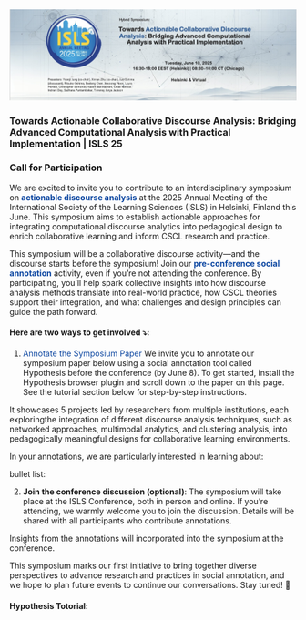 


<img src="static/assets/img/background.jpeg" alt="Background Image" class="content-image" >

### Towards Actionable Collaborative Discourse Analysis: Bridging Advanced Computational Analysis with Practical Implementation | ISLS 25

### Call for Participation

We are excited to invite you to contribute to an interdisciplinary symposium on <span style="color: #0d47a1;">**actionable discourse analysis**</span> at the 2025 Annual Meeting of the International Society of the Learning Sciences (ISLS) in Helsinki, Finland this June. This symposium aims to establish actionable approaches for integrating computational discourse analytics into pedagogical design to enrich collaborative learning and inform CSCL research and practice.

This symposium will be a collaborative discourse activity—and the discourse starts before the symposium! Join our <span style="color: #0d47a1;">**pre-conference social annotation**</span> activity, even if you’re not attending the conference. By participating, you’ll help spark collective insights into how discourse analysis methods translate into real-world practice, how CSCL theories support their integration, and what challenges and design principles can guide the path forward.


#### Here are two ways to get involved ⤵: 

1. <span style="color: #0d47a1;">Annotate the Symposium Paper</span>
We invite you to annotate our symposium paper below using a social annotation tool called Hypothesis before the conference (by June 8). To get started, install the Hypothesis browser plugin and scroll down to the paper on this page. See the tutorial section below for step-by-step instructions.

It showcases 5 projects led by researchers from multiple institutions, each exploringthe integration of different discourse analysis techniques, such as networked approaches, multimodal analytics, and clustering analysis, into pedagogically meaningful designs for collaborative learning environments. 

In your annotations, we are particularly interested in learning about:

bullet list: 


2. <span class="text-red">**Join the conference discussion (optional)**</span>: The symposium will take place at the ISLS Conference, both in person and online. If you’re attending, we warmly welcome you to join the discussion. Details will be shared with all participants who contribute annotations.

Insights from the annotations will incorporated into the symposium at the conference. 

This symposium marks our first initiative to bring together diverse perspectives to advance research and practices in social annotation, and we hope to plan future events to continue our conversations. Stay tuned! 🎉

#### Hypothesis Totorial: 
